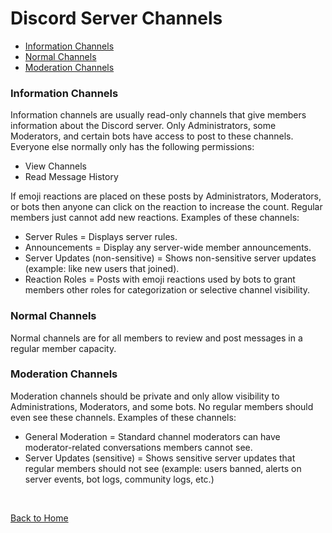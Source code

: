 # Discord Server Channels

- [Information Channels](#information)
- [Normal Channels](#normal)
- [Moderation Channels](#moderation)

### Information Channels <a name="information"></a>
Information channels are usually read-only channels that give members information about the Discord server. Only Administrators, some Moderators, and certain bots have access to post to these channels. Everyone else normally only has the following permissions:

- View Channels
- Read Message History

If emoji reactions are placed on these posts by Administrators, Moderators, or bots then anyone can click on the reaction to increase the count. Regular members just cannot add new reactions. Examples of these channels:

- Server Rules = Displays server rules.
- Announcements = Display any server-wide member announcements. 
- Server Updates (non-sensitive) = Shows non-sensitive server updates (example: like new users that joined). 
- Reaction Roles = Posts with emoji reactions used by bots to grant members other roles for categorization or selective channel visibility.

### Normal Channels <a name="normal"></a>
Normal channels are for all members to review and post messages in a regular member capacity. 

### Moderation Channels <a name="moderation"></a>
Moderation channels should be private and only allow visibility to Administrations, Moderators, and some bots. No regular members should even see these channels. Examples of these channels:

- General Moderation = Standard channel moderators can have moderator-related conversations members cannot see.
- Server Updates (sensitive) = Shows sensitive server updates that regular members should not see (example: users banned, alerts on server events, bot logs, community logs, etc.)

<br />

[Back to Home](./discord_server_main.md)

